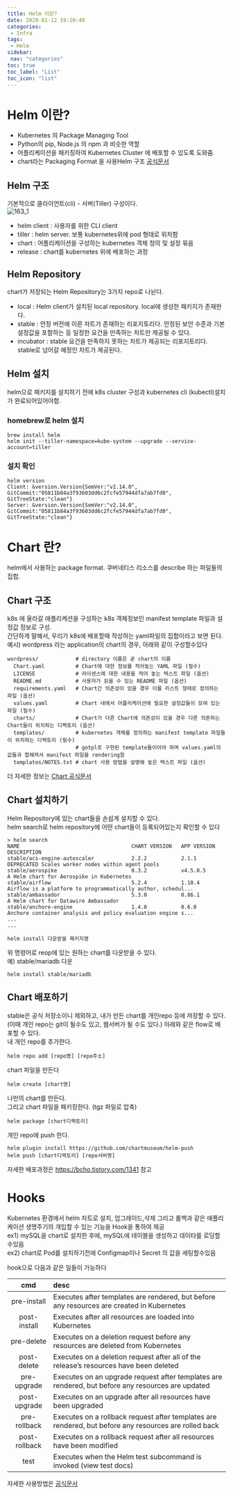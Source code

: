 ```yaml
---
title: Helm 이란?
date: 2020-01-12 19:10:49
categories: 
 - Infra
tags: 
 - Helm
sidebar:
 nav: "categories"
toc: true
toc_label: "List"
toc_icon: "list"
---
```

# Helm 이란?
- Kubernetes 의 Package Managing Tool
- Python의 pip, Node.js 의 npm 과 비슷한 역할
- 어플리케이션을 패키징하여 Kubernetes Cluster 에 배포할 수 있도록 도와줌.
- chart라는 Packaging Format 을 사용Helm 구조
[공식문서](https://helm.sh/docs/)

## Helm 구조
기본적으로 클라이언트(cli) -  서버(Tiller) 구성이다.  
![163_1](https://www.moongchi.dev/wp-content/images/163_1.png)

- helm client : 사용자를 위한 CLI client
- tiller : helm server. 보통 kubernetes위에 pod 형태로 위치함
- chart : 어플리케이션을 구성하는 kubernetes 객체 정의 및 설정 묶음
- release : chart를 kubernetes 위에 배포하는 과정

## Helm Repository
chart가 저장되는 Helm Repository는 3가지 repo로 나뉜다.  

- local : Helm client가 설치된 local repository. local에 생성한 패키지가 존재한다.  
- stable :  안정 버전에 이른 차트가 존재하는 리포지토리다. 안정된 보안 수준과 기본 설정값을 포함하는 등 일정한 요건을 만족하는 차트만 제공될 수 있다.  
- incubator : stable 요건을 만족하지 못하는 차트가 제공되는 리포지토리다. stable로 넘어갈 예정인 차트가 제공된다.  

## Helm 설치
helm으로 패키지를 설치하기 전에 k8s cluster 구성과 kubernetes cli (kubectl)설치가 완료되어있어야함.   

### homebrew로 helm 설치  
```
brew install helm
helm init --tiller-namespace=kube-system --upgrade --service-account=tiller
```

### 설치 확인
```
helm version
Client: &version.Version{SemVer:"v2.14.0", GitCommit:"05811b84a3f93603dd6c2fcfe57944dfa7ab7fd0", GitTreeState:"clean"}
Server: &version.Version{SemVer:"v2.14.0", GitCommit:"05811b84a3f93603dd6c2fcfe57944dfa7ab7fd0", GitTreeState:"clean"}
```

# Chart 란?
helm에서 사용하는 package format. 쿠버네티스 리소스를 describe 하는 파일들의 집합.

## Chart 구조
k8s 에 올라갈 애플리케션을 구성하는 k8s 객체정보인 manifest template 파일과 설정값 정보로 구성.  
간단하게 말해서, 우리가 k8s에 배포할때 작성하는 yaml파일의 집합이라고 보면 된다.  
예시) wordpress 라는 application의 chart의 경우, 아래와 같이 구성할수있다  
```
wordpress/            # directory 이름은 곧 chart의 이름
  Chart.yaml          # Chart에 대한 정보를 적어놓는 YAML 파일 (필수)
  LICENSE             # 라이센스에 대한 내용을 적어 놓는 텍스트 파일 (옵션)
  README.md           # 사용자가 읽을 수 있는 README 파일 (옵션)
  requirements.yaml   # Chart간 의존성이 있을 경우 이를 리스트 형태로 정의하는 파일 (옵션)
  values.yaml         # Chart 내에서 어플리케이션에 필요한 설정값들이 모여 있는 파일 (필수)
  charts/             # Chart가 다른 Chart에 의존성이 있을 경우 다른 의존하는 Chart들이 위치하는 디렉토리 (옵션)
  templates/          # kubernetes 객체를 정의하는 manifest template 파일들이 위치하는 디렉토리 (필수)
                      # gotpl로 구현된 template들이어야 하며 values.yaml의 값들과 합해져서 manifest 파일을 rendering함
  templates/NOTES.txt # chart 사용 방법을 설명해 놓은 텍스트 파일 (옵션)
```
더 자세한 정보는 [Chart 공식문서](https://helm.sh/docs/topics/charts/)

## Chart 설치하기
Helm Repository에 있는 chart들을 손쉽게 설치할 수 있다.  
helm search로 helm repository에 어떤 chart들이 등록되어있는지 확인할 수 있다  
```
> helm search
NAME                                    CHART VERSION   APP VERSION             DESCRIPTION
stable/acs-engine-autoscaler            2.2.2           2.1.1                   DEPRECATED Scales worker nodes within agent pools
stable/aerospike                        0.3.2           v4.5.0.5                A Helm chart for Aerospike in Kubernetes
stable/airflow                          5.2.4           1.10.4                  Airflow is a platform to programmatically author, schedul...
stable/ambassador                       5.3.0           0.86.1                  A Helm chart for Datawire Ambassador
stable/anchore-engine                   1.4.0           0.6.0                   Anchore container analysis and policy evaluation engine s...
...
...
```

```
helm install 다운받을 패키지명
```

위 명령어로 reop에 있는 원하는 chart를 다운받을 수 있다.  
예) stable/mariadb 다운  
```
helm install stable/mariadb
```

## Chart 배포하기
stable은 공식 저장소이니 제외하고, 내가 만든 chart를 개인repo 등에 저장할 수 있다. (이때 개인 repo는 git이 될수도 있고, 웹서버가 될 수도 있다.) 아래와 같은 flow로 배포할 수 있다.  
내 개인 repo를 추가한다.
```
helm repo add [repo명] [repo주소]
```
chart 파일을 만든다

```
helm create [chart명]
```

나만의 chart를 만든다.  
그리고 chart 파일을 패키징한다. (tgz 파일로 압축)

```
helm package [chart디렉토리]
```
개인 repo에 push 한다.

```
helm plugin install https://github.com/chartmuseum/helm-push
helm push [chart디렉토리] [repo서버명]
```
자세한 배포과정은 https://bcho.tistory.com/1341 참고

# Hooks
Kubernetes 환경에서 helm 차트로 설치, 업그레이드,삭제 그리고 롤백과 같은 애플리케이션 생명주기의 개입할 수 있는 기능을 Hook을 통하여 제공  
ex1) mySQL을 chart로 설치한 후에, mySQL에 테이블을 생성하고 데이타를 로딩할수있음  
ex2) chart로 Pod를 설치하기전에 Configmap이나 Secret 의 값을 세팅할수있음   



hook으로 다음과 같은 일들이 가능하다  

|cmd|desc|
|:---:|:---|
|pre-install|Executes after templates are rendered, but before any resources are created in Kubernetes |
|post-install|Executes after all resources are loaded into Kubernetes |
|pre-delete|Executes on a deletion request before any resources are deleted from Kubernetes|
|post-delete|Executes on a deletion request after all of the release’s resources have been deleted|
|pre-upgrade|Executes on an upgrade request after templates are rendered, but before any resources are updated|
|post-upgrade|Executes on an upgrade after all resources have been upgraded|
|pre-rollback|Executes on a rollback request after templates are rendered, but before any resources are rolled back|
|post-rollback|Executes on a rollback request after all resources have been modified|
|test|Executes when the Helm test subcommand is invoked (view test docs)|

자세한 사용방법은 [공식문서](https://helm.sh/docs/topics/charts_hooks)



